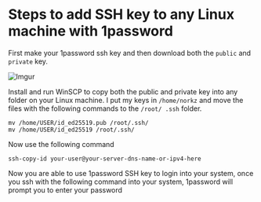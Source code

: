 # Steps to add SSH key to any Linux machine with 1password

First make your 1password ssh key and then download both the `public` and `private` key.

![Imgur](https://i.imgur.com/SWjr1OW.png)

Install and run WinSCP to copy both the public and private key into any folder on your Linux machine. I put my keys in `/home/norkz` and move the files with the following commands to the `/root/ .ssh` folder.

```
mv /home/USER/id_ed25519.pub /root/.ssh/
mv /home/USER/id_ed25519 /root/.ssh/
```

Now use the following command

```
ssh-copy-id your-user@your-server-dns-name-or-ipv4-here
```

Now you are able to use 1password SSH key to login into your system, once you ssh with the following command into your system, 1password will prompt you to enter your password

